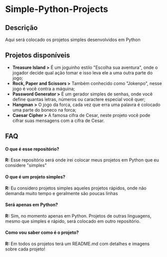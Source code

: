 # Simple-Python-Projects
## Descrição
Aqui será colocado os projetos simples desenvolvidos em Python

## Projetos disponíveis
* **Treasure Island >** É um joguinho estilo "Escolha sua aventura", onde o jogador decide qual ação tomar e isso leva ele a uma outra parte do jogo;
* **Rock, Paper and Scissors >** Também conhecido como "Jokenpo", nesse jogo é você contra a máquina;
* **Password Generator >** É um gerador simples de senhas, onde você define quantas letras, números ou caractere especial você quer;
* **Hangman >** O jogo da forca, cada vez que erra uma palavra é colocado uma parte do boneco na forca;
* **Caesar Cipher >** A famosa cifra de Cesar, neste projeto você pode cifrar suas mensagens com a cifra de Cesar.

## FAQ
#### O que é esse repositório?
**R:** Esse repositório será onde irei colocar meus projetos em Python que eu considere "simples"

#### O que é um projeto simples?
**R:** Eu considero projetos simples aqueles projetos rápidos, onde não demanda muito tempo e geralmente são poucas linhas

#### Será apenas em Python?
**R:** Sim, no momento apenas em Python. Projetos de outras linguagens, mesmo que simples e rápido, será colocado em outro repositório.

#### Como vou saber como é o projeto?
**R:** Em todos os projetos terá um README.md com detalhes e imagens sobre cada projeto!
